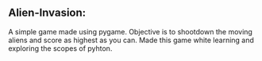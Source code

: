 ## Alien-Invasion:
A simple game made using pygame. Objective is to shootdown the moving aliens and score as highest as you can.
Made this game white learning and exploring the scopes of pyhton.
